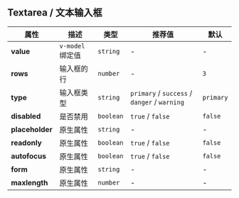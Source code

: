 ## Textarea / 文本输入框

<ex-code name="ex-textarea-basic"></ex-code>

<ex-code name="ex-textarea-disabled"></ex-code>

<ex-code name="ex-textarea-type"></ex-code>

<ex-footer edit-link="https://github.com/zeit-ui/vue/edit/master/docs/en-us/components/textarea.md">

| 属性 | 描述 | 类型 | 推荐值 | 默认
| ---------- | ---------- | ---- |  -------------- | ------ |
| **value** | `v-model` 绑定值 | `string` | - | - |
| **rows** | 输入框的行 | `number` | - | `3` |
| **type** | 输入框类型 | `string` | `primary` / `success` / `danger` / `warning` | `primary` |
| **disabled** | 是否禁用 | `boolean` | `true` / `false` | `false` |
| **placeholder** | 原生属性 | `string` | - | - |
| **readonly** | 原生属性 | `boolean` | `true` / `false` | `false` |
| **autofocus** | 原生属性 | `boolean` | `true` / `false` | `false` |
| **form** | 原生属性 | `string` | - | - |
| **maxlength** | 原生属性 | `number` | - | - |
</ex-footer>
